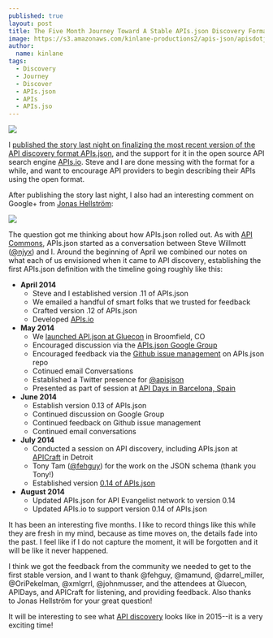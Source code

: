 ```yaml
---
published: true
layout: post
title: The Five Month Journey Toward A Stable APIs.json Discovery Format
image: https://s3.amazonaws.com/kinlane-productions2/apis-json/apisdotjson.png
author:
  name: kinlane
tags:
  - Discovery
  - Journey
  - Discover
  - APIs.json
  - APIs
  - APIs.jso
---
```

[![](https://s3.amazonaws.com/kinlane-productions2/apis-json/apisdotjson.png)](http://apisjson.org/)

I [published the story last night on finalizing the most recent version of the API discovery format APIs.json](http://apievangelist.com/2014/10/08/next-stable-version-of-apisjson--apisio-is-ready--are-your-apis-discoverable/), and the support for it in the open source API search engine [APIs.io](http://apis.io). Steve and I are done messing with the format for a while, and want to encourage API providers to begin describing their APIs using the open format.

After publishing the story last night, I also had an interesting comment on Google+ from [Jonas Hellström](https://plus.google.com/u/0/+JonasHellstr%C3%B6m/posts):

![](https://s3.amazonaws.com/kinlane-productions2/apis-json/apis-json-timeline.png)

The question got me thinking about how APIs.json rolled out. As with [API Commons](http://apicommons.org/), APIs.json started as a conversation between Steve Willmott ([@njyx](https://twitter.com/njyx)) and I. Around the beginning of April we combined our notes on what each of us envisioned when it came to API discovery, establishing the first APIs.json definition with the timeline going roughly like this:

*   **April 2014** 
    *   Steve and I established version .11 of APIs.json
    *   We emailed a handful of smart folks that we trusted for feedback
    *   Crafted version .12 of APIs.json
    *   Developed [APIs.io](http://apis.io)
*   **May 2014**
    *   We [launched API.json at Gluecon](http://apisjson.org/2014/05/20/announcing-apisjson-at-gluecon-2014/) in Broomfield, CO
    *   Encouraged discussion via the [APIs.json Google Group](https://groups.google.com/forum/#!forum/apisjson)
    *   Encouraged feedback via the [Github issue management](https://github.com/api-commons/api-json/issues) on APIs.json repo
    *   Cotinued email Conversations
    *   Established a Twitter presence for [@apisjson](https://twitter.com/apisjson)
    *   Presented as part of session at [API Days in Barcelona, Spain](http://mediterranea.apidays.io/)
*   **June 2014**
    *   Establish version 0.13 of APIs.json
    *   Continued discussion on Google Group
    *   Continued feedback on Github issue management
    *   Continued email conversations 
*   **July 2014**
    *   Conducted a session on API discovery, including APIs.json at [APICraft](http://api-craft.org/) in Detroit
    *   Tony Tam ([@fehguy](https://twitter.com/fehguy)) for the work on the JSON schema (thank you Tony!)
    *   Established version [0.14 of APIs.json](http://apisjson.org/format/apisjson_0.14.txt)
*   **August 2014**
    *   Updated APIs.json for API Evangelist network to version 0.14
    *   Updated APIs.io to support version 0.14 of APIs.json

It has been an interesting five months. I like to record things like this while they are fresh in my mind, because as time moves on, the details fade into the past. I feel like if I do not capture the moment, it will be forgotten and it will be like it never happened.

I think we got the feedback from the community we needed to get to the first stable version, and I want to thank @fehguy, @mamund, @darrel\_miller, @OriPekelman, @xmlgrrl, @johnmusser, and the attendees at Gluecon, APIDays, and APICraft for listening, and providing feedback. Also thanks to Jonas Hellström for your great question!

It will be interesting to see what [API discovery](http://discovery.apievangelist.com) looks like in 2015--it is a very exciting time!